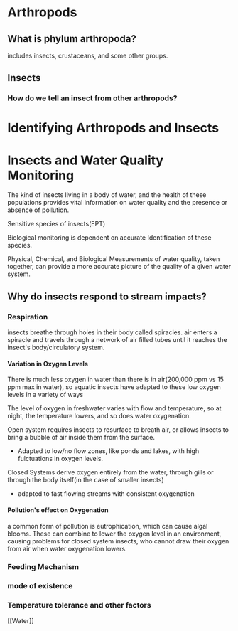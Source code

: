 # Arthropods
## What is phylum arthropoda?
includes insects, crustaceans, and some other groups.

## Insects

### How do we tell an insect from other arthropods?


# Identifying Arthropods and Insects

# Insects and Water Quality Monitoring
The kind of insects living in a body of water, and the health of these populations provides vital information on water quality and the presence or absence of pollution. 

Sensitive species of insects(EPT)

Biological monitoring is dependent on accurate Identification of these species. 

Physical, Chemical, and Biological Measurements of water quality, taken together, can provide a more accurate picture of the quality of a given water system. 

## Why do insects respond to stream impacts?
### Respiration
insects breathe through holes in their body called spiracles. air enters a spiracle and travels through a network of air filled tubes until it reaches the insect's body/circulatory system. 

#### Variation in Oxygen Levels
There is much less oxygen in water than there is in air(200,000 ppm vs 15 ppm max in water), so aquatic insects have adapted to these low oxygen levels in a variety of ways

The level of oxygen in freshwater varies with flow and temperature, so at night, the temperature lowers, and so does water oxygenation. 

Open system requires insects to resurface to breath air, or allows insects to bring a bubble of air inside them from the surface. 

- Adapted to low/no flow zones, like ponds and lakes, with high fulctuations in oxygen levels.

Closed Systems derive oxygen entirely from the water, through gills or through the body itself(in the case of smaller insects)

- adapted to fast flowing streams with consistent oxygenation
#### Pollution's effect on Oxygenation
a common form of pollution is eutrophication, which can cause algal blooms. These can combine to lower the oxygen level in an environment, causing problems for closed system insects, who cannot draw their oxygen from air when water oxygenation lowers. 


### Feeding Mechanism




### mode of existence

### Temperature tolerance and other factors

[[Water]]